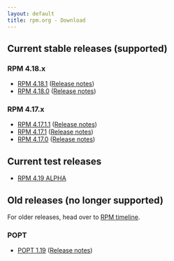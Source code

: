 ```yaml
---
layout: default
title: rpm.org - Download
---
```


## Current stable releases (supported)
### RPM 4.18.x
* [RPM 4.18.1](https://ftp.osuosl.org/pub/rpm/releases/rpm-4.18.x/rpm-4.18.1.tar.bz2) ([Release notes](wiki/Releases/4.18.1.html))
* [RPM 4.18.0](https://ftp.osuosl.org/pub/rpm/releases/rpm-4.18.x/rpm-4.18.0.tar.bz2) ([Release notes](wiki/Releases/4.18.0.html))

### RPM 4.17.x
* [RPM 4.17.1.1](https://ftp.osuosl.org/pub/rpm/releases/rpm-4.17.x/rpm-4.17.1.1.tar.bz2) ([Release notes](wiki/Releases/4.17.1.1.html))
* [RPM 4.17.1](https://ftp.osuosl.org/pub/rpm/releases/rpm-4.17.x/rpm-4.17.1.tar.bz2) ([Release notes](wiki/Releases/4.17.1.html))
* [RPM 4.17.0](https://ftp.osuosl.org/pub/rpm/releases/rpm-4.17.x/rpm-4.17.0.tar.bz2) ([Release notes](wiki/Releases/4.17.0.html))

## Current test releases
* [RPM 4.19 ALPHA](https://ftp.osuosl.org/pub/rpm/releases/testing/rpm-4.18.90.tar.bz2)

## Old releases (no longer supported)

For older releases, head over to [RPM timeline](timeline.html).

### POPT

* [POPT 1.19](https://ftp.osuosl.org/pub/rpm/popt/releases/popt-1.x/popt-1.19.tar.gz) ([Release notes](https://github.com/rpm-software-management/popt/releases/tag/popt-1.19-release))
